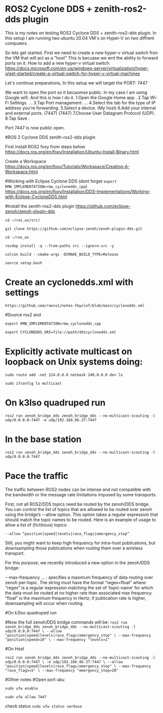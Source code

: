 # ROS2 Cyclone DDS + zenith-ros2-dds plugin

This is my notes on testing ROS2 Cyclone DDS + zenith-ros2-dds plugin. In this setup I am running two ubuntu 20.04 VM´s on Hyper-V on two diffrent computers. 

So lets get started.
First we need to create a new hyper-v virtual switch fron the VM that will act as a "host" This is becuase we wnt the ability to forward ports on it.
How to add a new hyper-v virtual switch: 
https://docs.microsoft.com/en-us/windows-server/virtualization/hyper-v/get-started/create-a-virtual-switch-for-hyper-v-virtual-machines

Let's continue preparations, In this setup we will target the PORT: 7447

We want to open the port so it becaomse public. In my case I am using Google wifi. And this is how I do it.
1.Open the Google Home app .
2.Tap Wi-Fi Settings. ...
3.Tap Port management. ...
4.Select the tab for the type of IP address you're forwarding.
5.Select a device. (My host)
6.Add your internal and external ports. (7447) (7447) 
7.Choose User Datagram Protocol (UDP).
8.Tap Save .

Port 7447 is now public open.





#ROS 2 Cyclone DDS zenith-ros2-dds plugin

First install ROS2 foxy from steps below
https://docs.ros.org/en/foxy/Installation/Ubuntu-Install-Binary.html

Create a Workspace
https://docs.ros.org/en/foxy/Tutorials/Workspace/Creating-A-Workspace.html

#Working with Eclipse Cyclone DDS (dont forget ``export RMW_IMPLEMENTATION=rmw_cyclonedds_cpp``)
https://docs.ros.org/en/foxy/Installation/DDS-Implementations/Working-with-Eclipse-CycloneDDS.html

#Install the  zenith-ros2-dds plugin
https://github.com/eclipse-zenoh/zenoh-plugin-dds

``cd ~/ros_ws/src/``

``git clone https://github.com/eclipse-zenoh/zenoh-plugin-dds.git``

``cd ~/ros_ws``

``rosdep install -q --from-paths src --ignore-src -y``

``colcon build --cmake-args -DCMAKE_BUILD_TYPE=Release``

``source setup.bash``


# Create an cyclonedds.xml with settings

``
https://github.com/raess1/notes-fmyslef/blob/main/cyclonedds.xml
``

#Source ros2 and 

``export RMW_IMPLEMENTATION=rmw_cyclonedds_cpp``

``export CYCLONEDDS_URI=file://path/ddscyclonedds.xml``


# Explicitly activate multicast on loopback on Unix systems doing:

``sudo route add -net 224.0.0.0 netmask 240.0.0.0 dev lo``

``sudo ifconfig lo multicast``

# On k3lso quadruped run

``ros2 run zenoh_bridge_dds zenoh_bridge_dds --no-multicast-scouting -l udp/0.0.0.0:7447 -e udp/192.168.86.37:7447``

# In the base station

``ros2 run zenoh_bridge_dds zenoh_bridge_dds --no-multicast-scouting -l udp/0.0.0.0:7447``


# Pace the traffic

The traffic between ROS2 nodes can be intense and not compatible with the bandwidth or the message rate limitations imposed by some transports.

First, not all ROS2/DDS topics need be routed by the zenoh/DDS bridge. You can control the list of topics that are allowed to be routed over zenoh using the bridge’s --allow option. This option takes a regular expression that should match the topic names to be routed.
Here is an example of usage to allow a list of (fictitious) topics:

``--allow “position|speed|levels|race_flags|emergency_stop”``

Still, you might want to keep high frequency for intra-host publications, but downsampling those publications when routing them over a wireless transport.

For this purpose, we recently introduced a new option in the zenoh/DDS bridge:

--max-frequency <String>... : specifies a maximum frequency of data routing over zenoh per-topic.
The string must have the format “regex=float” where:
“regex” is a regular expression matching the set of ‘topic-name’ for which the data must be routed at no higher rate than associated max frequency.
“float” is the maximum frequency in Hertz; if publication rate is higher, downsampling will occur when routing.


#On k3lso quadruped run
  
#Now the full zenoh/DDS bridge commands will be:
  ``ros2 run zenoh_bridge_dds zenoh_bridge_dds --no-multicast-scouting -l udp/0.0.0.0:7447 \
  --allow "position|speed|levels|race_flags|emergency_stop" \
  --max-frequency "position|speed=10" \
  --max-frequency "levels=1"``
  
 #On Host 
  
  ``ros2 run zenoh_bridge_dds zenoh_bridge_dds --no-multicast-scouting -l udp/0.0.0.0:7447 \
  -e udp/192.168.86.37:7447 \
  --allow "position|speed|levels|race_flags|emergency_stop" \
  --max-frequency "race_flags=5" \
  --max-frequency "emergency_stop=20"``
  


































#Other notes
#Open port ubu

``sudo ufw enable``

``sudo ufw allow 7447``

check status ``sudo ufw status verbose``


